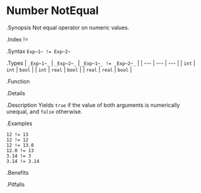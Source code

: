 # Number NotEqual

.Synopsis
Not equal operator on numeric values.

.Index
!=

.Syntax
`Exp~1~ != Exp~2~`

.Types
| `_Exp~1~_`  |  `_Exp~2~_` | `_Exp~1~_ != _Exp~2~_`   |
| --- | --- | --- |
| `int`      |  `int`     | `bool`                 |
| `int`      |  `real`    | `bool`                 |
| `real`     |  `real`    | `bool`                 |


.Function

.Details

.Description
Yields `true` if the value of both arguments is numerically unequal, and `false` otherwise.

.Examples
```rascal-shell
12 != 13
12 != 12
12 != 13.0
12.0 != 13
3.14 != 3
3.14 != 3.14
```

.Benefits

.Pitfalls

